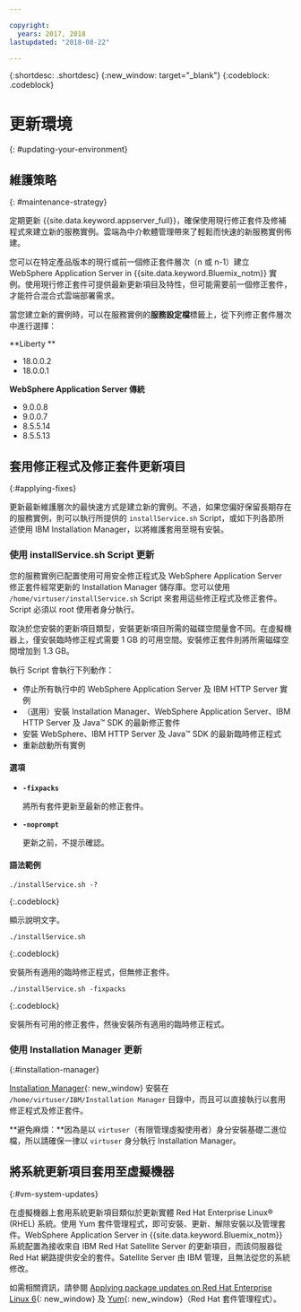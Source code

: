 ```yaml
---

copyright:
  years: 2017, 2018
lastupdated: "2018-08-22"

---
```


{:shortdesc: .shortdesc}
{:new_window: target="_blank"}
{:codeblock: .codeblock}

# 更新環境
{: #updating-your-environment}

## 維護策略
{: #maintenance-strategy}

定期更新 {{site.data.keyword.appserver_full}}，確保使用現行修正套件及修補程式來建立新的服務實例。雲端為中介軟體管理帶來了輕鬆而快速的新服務實例佈建。

您可以在特定產品版本的現行或前一個修正套件層次（n 或 n-1）建立 WebSphere Application Server in {{site.data.keyword.Bluemix_notm}} 實例。使用現行修正套件可提供最新更新項目及特性，但可能需要前一個修正套件，才能符合混合式雲端部署需求。

當您建立新的實例時，可以在服務實例的**服務設定檔**標籤上，從下列修正套件層次中進行選擇：

**Liberty **
  * 18.0.0.2
  * 18.0.0.1

**WebSphere Application Server 傳統**
  * 9.0.0.8
  * 9.0.0.7
  * 8.5.5.14
  * 8.5.5.13

## 套用修正程式及修正套件更新項目
{:#applying-fixes}

更新最新維護層次的最快速方式是建立新的實例。不過，如果您偏好保留長期存在的服務實例，則可以執行所提供的 `installService.sh` Script，或如下列各節所述使用 IBM Installation Manager，以將維護套用至現有安裝。

### 使用 installService.sh Script 更新

您的服務實例已配置使用可用安全修正程式及 WebSphere Application Server 修正套件經常更新的 Installation Manager 儲存庫。您可以使用 `/home/virtuser/installService.sh` Script 來套用這些修正程式及修正套件。Script 必須以 root 使用者身分執行。

取決於您安裝的更新項目類型，安裝更新項目所需的磁碟空間量會不同。在虛擬機器上，僅安裝臨時修正程式需要 1 GB 的可用空間。安裝修正套件則將所需磁碟空間增加到 1.3 GB。

執行 Script 會執行下列動作：

* 停止所有執行中的 WebSphere Application Server 及 IBM HTTP Server 實例
* （選用）安裝 Installation Manager、WebSphere Application Server、IBM HTTP Server 及 Java&trade; SDK 的最新修正套件
* 安裝 WebSphere、IBM HTTP Server 及 Java&trade; SDK 的最新臨時修正程式
* 重新啟動所有實例

#### 選項
* **`-fixpacks`**

    將所有套件更新至最新的修正套件。
* **`-noprompt`**

    更新之前，不提示確認。

#### 語法範例

```
./installService.sh -?
```
{:.codeblock}

顯示說明文字。


```
./installService.sh
```
{:.codeblock}

安裝所有適用的臨時修正程式，但無修正套件。


```
./installService.sh -fixpacks
```
{:.codeblock}

安裝所有可用的修正套件，然後安裝所有適用的臨時修正程式。

### 使用 Installation Manager 更新
{:#installation-manager}

[Installation Manager](http://www.ibm.com/support/knowledgecenter/SSDV2W_1.8.3/com.ibm.cic.agent.ui.doc/helpindex_imic.html){: new_window} 安裝在 `/home/virtuser/IBM/Installation Manager` 目錄中，而且可以直接執行以套用修正程式及修正套件。

**避免麻煩：**因為是以 `virtuser`（有限管理虛擬使用者）身分安裝基礎二進位檔，所以請確保一律以 `virtuser` 身分執行 Installation Manager。

## 將系統更新項目套用至虛擬機器
{:#vm-system-updates}

在虛擬機器上套用系統更新項目類似於更新實體 Red Hat Enterprise Linux&reg; (RHEL) 系統。使用 Yum 套件管理程式，即可安裝、更新、解除安裝以及管理套件。WebSphere Application Server in {{site.data.keyword.Bluemix_notm}} 系統配置為接收來自 IBM Red Hat Satellite Server 的更新項目，而該伺服器從 Red Hat 網路提供安全的套件。Satellite Server 由 IBM 管理，且無法從您的系統修改。

如需相關資訊，請參閱 [Applying package updates on Red Hat Enterprise Linux 6](https://access.redhat.com/articles/11258#rhel6){: new_window} 及 [Yum](https://access.redhat.com/documentation/en-US/Red_Hat_Enterprise_Linux/6/html/Deployment_Guide/ch-yum.html){: new_window}（Red Hat 套件管理程式）。
